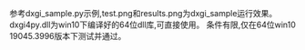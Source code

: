参考dxgi_sample.py示例,test.png和results.png为dxgi_sample运行效果。
dxgi4py.dll为win10下编译好的64位dll库,可直接使用。
条件有限,仅在64位win10 19045.3996版本下测试并通过。
